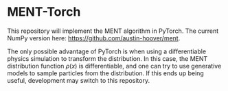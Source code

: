 # MENT-Torch

This repository will implement the MENT algorithm in PyTorch. The current NumPy version here: https://github.com/austin-hoover/ment.

The only possible advantage of PyTorch is when using a differentiable physics simulation to transform the distribution. In this case, the MENT distribution function $\rho(x)$ is differentiable, and one can try to use generative models to sample particles from the distribution. If this ends up being useful, development may switch to this repository.
